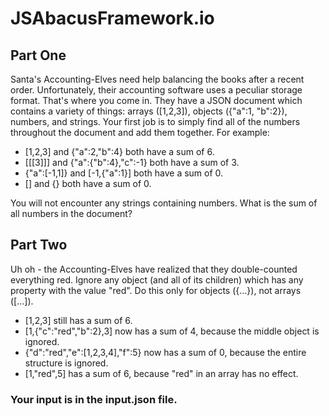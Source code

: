 # JSAbacusFramework.io

## Part One
Santa's Accounting-Elves need help balancing the books after a recent order. Unfortunately, their accounting software uses a peculiar storage format. That's where you come in. They have a JSON document which contains a variety of things: arrays ([1,2,3]), objects ({"a":1, "b":2}), numbers, and strings. Your first job is to simply find all of the numbers throughout the document and add them together.
For example:
- [1,2,3] and {"a":2,"b":4} both have a sum of 6.
- [[[3]]] and {"a":{"b":4},"c":-1} both have a sum of 3.
- {"a":[-1,1]} and [-1,{"a":1}] both have a sum of 0.
- [] and {} both have a sum of 0.

You will not encounter any strings containing numbers. What is the sum of all numbers in the document?

## Part Two
Uh oh - the Accounting-Elves have realized that they double-counted everything red. Ignore any object (and all of its children) which has any property with the value "red". Do this only for objects ({...}), not arrays ([...]).
- [1,2,3] still has a sum of 6.
- [1,{"c":"red","b":2},3] now has a sum of 4, because the middle object is ignored.
- {"d":"red","e":[1,2,3,4],"f":5} now has a sum of 0, because the entire structure is ignored.
- [1,"red",5] has a sum of 6, because "red" in an array has no effect.

### Your input is in the input.json file.